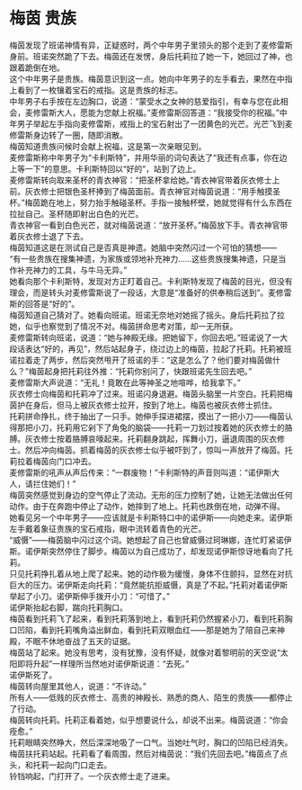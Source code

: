 # 梅茵 贵族
梅茵发现了班诺神情有异，正疑惑时，两个中年男子里领头的那个走到了麦修雷斯身前。班诺突然跪了下去。梅茵还在发愣，身后托莉拉了她一下，她回过了神，也跟着跪倒在地。  
这个中年男子是贵族。梅茵意识到这一点。她向中年男子的左手看去，果然在中指上看到了一枚镶着宝石的戒指。这是贵族的标志。  
中年男子右手按在左边胸口，说道：“蒙受水之女神的慈爱指引，有幸与您在此相会，麦修雷斯大人，愿能为您献上祝福。”麦修雷斯回答道：“我接受你的祝福。”中年男子举起左手指向麦修雷斯，戒指上的宝石射出了一团黄色的光芒。光芒飞到麦修雷斯身边转了一圈，随即消散。  
梅茵知道贵族问候时会献上祝福，这是第一次亲眼见到。  
麦修雷斯称中年男子为“卡利斯特”，并用华丽的词句表达了“我还有点事，你在边上等一下”的意思。卡利斯特回以“好的”，站到了边上。  
麦修雷斯转向取来圣杯的青衣神官：“把圣杯拿给她。”青衣神官带着灰衣修士上前。灰衣修士把银色圣杯捧到了梅茵面前。青衣神官对梅茵说道：“用手触摸圣杯。”梅茵跪在地上，努力抬手触碰圣杯。手指一接触杯壁，她就觉得有什么东西在拉扯自己。圣杯随即射出白色的光芒。  
青衣神官一看到白色光芒，就对梅茵说道：“放开圣杯。”梅茵放下手。青衣神官带着灰衣修士退了下去。  
梅茵知道这是在测试自己是否真是神遗。她脑中突然闪过一个可怕的猜想——  
“有一些贵族在搜集神遗，为家族或领地补充神力……这些贵族搜集神遗，只是当作补充神力的工具，与牛马无异。”  
她看向那个卡利斯特，发现对方正盯着自己。卡利斯特发现了梅茵的目光，但没有理会，而是转头对麦修雷斯说了一段话，大意是“准备好的供奉稍后送到”。麦修雷斯的回答是“好的”。  
梅茵知道自己猜对了。她看向班诺。班诺无奈地对她摇了摇头。身后托莉拉了拉她，似乎也察觉到了情况不对。梅茵拼命思考对策，却一无所获。  
麦修雷斯转向班诺，说道：“她与神殿无缘。把她留下，你回去吧。”班诺说了一大段话表达“好的，再见”，然后站起身子，绕过边上的梅茵，拉起了托莉。托莉被班诺拉着走了两步，然后突然甩开了班诺的手：“这是怎么了？他们要对梅茵做什么？”梅茵起身把托莉往外推：“托莉你别问了，快跟班诺先生回去吧。”  
麦修雷斯大声说道：“无礼！竟敢在此等神圣之地喧哗，给我拿下。”  
灰衣修士向梅茵和托莉冲了过来。班诺闪身退避。梅茵头脑里一片空白。托莉把梅茵护在身后，但马上被灰衣修士拉开，按到了地上。梅茵也被灰衣修士抓住。  
托莉拼命挣扎，终于抽出了一只手。她伸手探进裙摆，摸出了一把小刀——梅茵认得那把小刀，托莉用它剁下了角兔的脑袋——托莉一刀划过按着她的灰衣修士的胳膊。灰衣修士按着胳膊哀嚎起来。托莉翻身跳起，挥舞小刀，逼退周围的灰衣修士。然后冲向梅茵。抓着梅茵的灰衣修士似乎被吓到了，惊叫一声放开了梅茵。托莉拉着梅茵向门口冲去。  
麦修雷斯的吼声从声后传来：“一群废物！”卡利斯特的声音则叫道：“诺伊斯大人，请拦住她们！”  
梅茵突然感觉到身边的空气停止了流动。无形的压力控制了她，让她无法做出任何动作。由于在奔跑中停止了动作，她摔到了地上。托莉也跌倒在地，动弹不得。  
她看见另一个中年男子——应该就是卡利斯特口中的诺伊斯——向她走来。诺伊斯左手戴着象征贵族的宝石戒指，眼中流转着青色的光芒。  
“威慑”——梅茵脑中闪过这个词。她想起了自己也曾威慑过珂琳娜，连忙盯紧诺伊斯。诺伊斯突然停住了脚步。梅茵以为自己成功了，却发现诺伊斯惊讶地看向了托莉。  
只见托莉挣扎着从地上爬了起来。她的动作极为缓慢，身体不住颤抖，显然在对抗巨大的压力。诺伊斯走向托莉：“竟然能抗拒威慑，真是了不起。”托莉对着诺伊斯举起了小刀。诺伊斯伸手拨开小刀：“可惜了。”  
诺伊斯抬起右脚，踹向托莉胸口。  
梅茵看到托莉飞了起来，看到托莉落到地上，看到托莉仍然握紧小刀，看到托莉胸口凹陷，看到托莉嘴角溢出鲜血，看到托莉双眼血红——那是她为了陪自己来神殿，不眠不休地奋战了五天的证据。  
梅茵站了起来。她没有思考，没有犹豫，没有怀疑，就像对着黎明前的天空说“太阳即将升起”一样理所当然地对诺伊斯说道：“去死。”  
诺伊斯死了。  
梅茵转向屋里其他人，说道：“不许动。”  
所有人——低贱的灰衣修士、高贵的神殿长、熟悉的商人、陌生的贵族——都停止了行动。  
梅茵转向托莉。托莉正看着她，似乎想要说什么，却说不出来。梅茵说道：“你会痊愈。”  
托莉眼睛突然睁大，然后深深地吸了一口气。当她吐气时，胸口的凹陷已经消失。梅茵扶托莉站起。托莉看了看周围，然后对梅茵说：“我们先回去吧。”梅茵点了点头，和托莉一起向门口走去。  
铃铛响起，门打开了。一个灰衣修士走了进来。  



